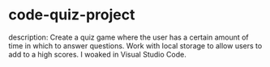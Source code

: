 # code-quiz-project
description:
Create a quiz game where the user has a certain amount of time in which to answer questions. Work with local storage to allow users to add to a high scores. I woaked in Visual Studio Code.
